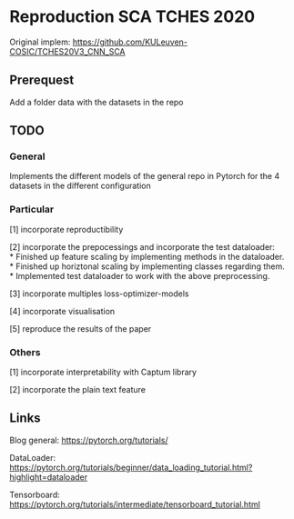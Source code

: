 # Reproduction SCA TCHES 2020

Original implem: https://github.com/KULeuven-COSIC/TCHES20V3_CNN_SCA

## Prerequest

Add a folder data with the datasets in the repo

## TODO

### General

Implements the different models of the general repo in Pytorch for the 4 datasets in the different configuration

### Particular

[1] incorporate reproductibility

[2] incorporate the prepocessings and incorporate the test dataloader: <br>
    * Finished up feature scaling by implementing methods in the dataloader. <br>
    * Finished up horiztonal scaling by implementing classes regarding them. <br>
    * Implemented test dataloader to work with the above preprocessing.

[3] incorporate multiples loss-optimizer-models

[4] incorporate visualisation

[5] reproduce the results of the paper

### Others

[1] incorporate interpretability with Captum library

[2] incorporate the plain text feature


## Links

Blog general: https://pytorch.org/tutorials/

DataLoader: https://pytorch.org/tutorials/beginner/data_loading_tutorial.html?highlight=dataloader

Tensorboard: https://pytorch.org/tutorials/intermediate/tensorboard_tutorial.html

